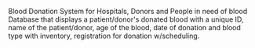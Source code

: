 Blood Donation System for Hospitals, Donors and People in need of blood 
Database that displays a patient/donor's donated blood with a unique ID, name of the patient/donor, age of the blood, date of donation and blood type with inventory, registration for donation w/scheduling. 
